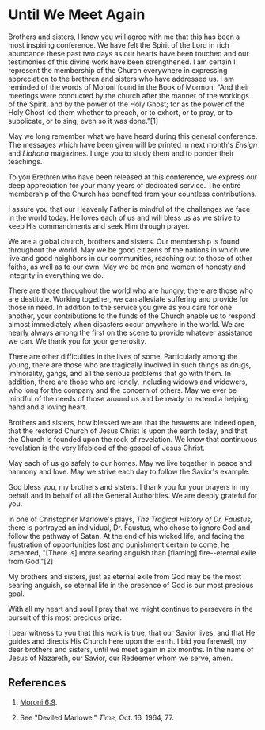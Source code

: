 # Until We Meet Again

Brothers and sisters, I know you will agree with me that this has been a most
inspiring conference. We have felt the Spirit of the Lord in rich abundance
these past two days as our hearts have been touched and our testimonies of
this divine work have been strengthened. I am certain I represent the
membership of the Church everywhere in expressing appreciation to the brethren
and sisters who have addressed us. I am reminded of the words of Moroni found
in the Book of Mormon: "And their meetings were conducted by the church after
the manner of the workings of the Spirit, and by the power of the Holy Ghost;
for as the power of the Holy Ghost led them whether to preach, or to exhort,
or to pray, or to supplicate, or to sing, even so it was done."[1]

May we long remember what we have heard during this general conference. The
messages which have been given will be printed in next month's _Ensign_ and
_Liahona_ magazines. I urge you to study them and to ponder their teachings.

To you Brethren who have been released at this conference, we express our deep
appreciation for your many years of dedicated service. The entire membership
of the Church has benefited from your countless contributions.

I assure you that our Heavenly Father is mindful of the challenges we face in
the world today. He loves each of us and will bless us as we strive to keep
His commandments and seek Him through prayer.

We are a global church, brothers and sisters. Our membership is found
throughout the world. May we be good citizens of the nations in which we live
and good neighbors in our communities, reaching out to those of other faiths,
as well as to our own. May we be men and women of honesty and integrity in
everything we do.

There are those throughout the world who are hungry; there are those who are
destitute. Working together, we can alleviate suffering and provide for those
in need. In addition to the service you give as you care for one another, your
contributions to the funds of the Church enable us to respond almost
immediately when disasters occur anywhere in the world. We are nearly always
among the first on the scene to provide whatever assistance we can. We thank
you for your generosity.

There are other difficulties in the lives of some. Particularly among the
young, there are those who are tragically involved in such things as drugs,
immorality, gangs, and all the serious problems that go with them. In
addition, there are those who are lonely, including widows and widowers, who
long for the company and the concern of others. May we ever be mindful of the
needs of those around us and be ready to extend a helping hand and a loving
heart.

Brothers and sisters, how blessed we are that the heavens are indeed open,
that the restored Church of Jesus Christ is upon the earth today, and that the
Church is founded upon the rock of revelation. We know that continuous
revelation is the very lifeblood of the gospel of Jesus Christ.

May each of us go safely to our homes. May we live together in peace and
harmony and love. May we strive each day to follow the Savior's example.

God bless you, my brothers and sisters. I thank you for your prayers in my
behalf and in behalf of all the General Authorities. We are deeply grateful
for you.

In one of Christopher Marlowe's plays, _The Tragical History of Dr. Faustus,_
there is portrayed an individual, Dr. Faustus, who chose to ignore God and
follow the pathway of Satan. At the end of his wicked life, and facing the
frustration of opportunities lost and punishment certain to come, he lamented,
"[There is] more searing anguish than [flaming] fire--eternal exile from
God."[2]

My brothers and sisters, just as eternal exile from God may be the most
searing anguish, so eternal life in the presence of God is our most precious
goal.

With all my heart and soul I pray that we might continue to persevere in the
pursuit of this most precious prize.

I bear witness to you that this work is true, that our Savior lives, and that
He guides and directs His Church here upon the earth. I bid you farewell, my
dear brothers and sisters, until we meet again in six months. In the name of
Jesus of Nazareth, our Savior, our Redeemer whom we serve, amen.

## References

  1. [Moroni 6:9](https://www.lds.org/scriptures/bofm/moro/6.9?lang=eng#8).

  2. See "Deviled Marlowe," _Time,_ Oct. 16, 1964, 77.

